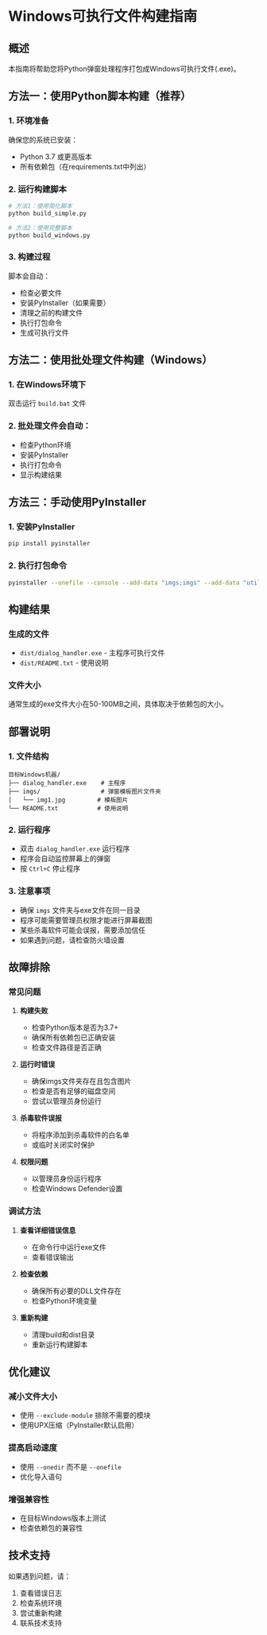 # Windows可执行文件构建指南

## 概述
本指南将帮助您将Python弹窗处理程序打包成Windows可执行文件(.exe)。

## 方法一：使用Python脚本构建（推荐）

### 1. 环境准备
确保您的系统已安装：
- Python 3.7 或更高版本
- 所有依赖包（在requirements.txt中列出）

### 2. 运行构建脚本
```bash
# 方法1：使用简化脚本
python build_simple.py

# 方法2：使用完整脚本
python build_windows.py
```

### 3. 构建过程
脚本会自动：
- 检查必要文件
- 安装PyInstaller（如果需要）
- 清理之前的构建文件
- 执行打包命令
- 生成可执行文件

## 方法二：使用批处理文件构建（Windows）

### 1. 在Windows环境下
双击运行 `build.bat` 文件

### 2. 批处理文件会自动：
- 检查Python环境
- 安装PyInstaller
- 执行打包命令
- 显示构建结果

## 方法三：手动使用PyInstaller

### 1. 安装PyInstaller
```bash
pip install pyinstaller
```

### 2. 执行打包命令
```bash
pyinstaller --onefile --console --add-data "imgs;imgs" --add-data "utils.py;." --hidden-import cv2 --hidden-import pyautogui --hidden-import numpy --hidden-import PIL --hidden-import PIL._tkinter_finder --hidden-import tkinter --hidden-import pyscreeze --hidden-import pytweening --hidden-import mouseinfo --hidden-import keyboard --hidden-import pygetwindow --hidden-import pyrect --name dialog_handler dialog_handler.py
```

## 构建结果

### 生成的文件
- `dist/dialog_handler.exe` - 主程序可执行文件
- `dist/README.txt` - 使用说明

### 文件大小
通常生成的exe文件大小在50-100MB之间，具体取决于依赖包的大小。

## 部署说明

### 1. 文件结构
```
目标Windows机器/
├── dialog_handler.exe    # 主程序
├── imgs/                 # 弹窗模板图片文件夹
│   └── img1.jpg         # 模板图片
└── README.txt           # 使用说明
```

### 2. 运行程序
- 双击 `dialog_handler.exe` 运行程序
- 程序会自动监控屏幕上的弹窗
- 按 `Ctrl+C` 停止程序

### 3. 注意事项
- 确保 `imgs` 文件夹与exe文件在同一目录
- 程序可能需要管理员权限才能进行屏幕截图
- 某些杀毒软件可能会误报，需要添加信任
- 如果遇到问题，请检查防火墙设置

## 故障排除

### 常见问题

1. **构建失败**
   - 检查Python版本是否为3.7+
   - 确保所有依赖包已正确安装
   - 检查文件路径是否正确

2. **运行时错误**
   - 确保imgs文件夹存在且包含图片
   - 检查是否有足够的磁盘空间
   - 尝试以管理员身份运行

3. **杀毒软件误报**
   - 将程序添加到杀毒软件的白名单
   - 或临时关闭实时保护

4. **权限问题**
   - 以管理员身份运行程序
   - 检查Windows Defender设置

### 调试方法

1. **查看详细错误信息**
   - 在命令行中运行exe文件
   - 查看错误输出

2. **检查依赖**
   - 确保所有必要的DLL文件存在
   - 检查Python环境变量

3. **重新构建**
   - 清理build和dist目录
   - 重新运行构建脚本

## 优化建议

### 减小文件大小
- 使用 `--exclude-module` 排除不需要的模块
- 使用UPX压缩（PyInstaller默认启用）

### 提高启动速度
- 使用 `--onedir` 而不是 `--onefile`
- 优化导入语句

### 增强兼容性
- 在目标Windows版本上测试
- 检查依赖包的兼容性

## 技术支持

如果遇到问题，请：
1. 查看错误日志
2. 检查系统环境
3. 尝试重新构建
4. 联系技术支持 